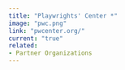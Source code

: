 ```yaml
---
title: "Playwrights' Center *"
image: "pwc.png"
link: "pwcenter.org/"
current: "true"
related:
- Partner Organizations
---
```

